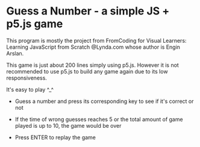# Guess a Number - a simple JS + p5.js game

This program is mostly the project from FromCoding for Visual Learners: Learning JavaScript from Scratch @Lynda.com whose author is Engin Arslan.

This game is just about 200 lines simply using p5.js. However it is not recommended to use p5.js to build any game again due to its low responsiveness.

It's easy to play ^_^

- Guess a number and press its corresponding key to see if it's correct or not

- If the time of wrong guesses reaches 5 or the total amount of game played is up to 10, the game would be over

- Press ENTER to replay the game
